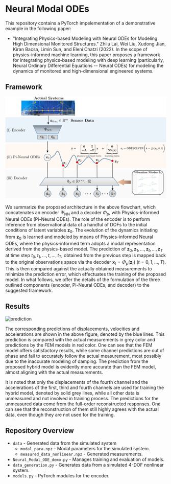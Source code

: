 # Neural Modal ODEs

This repository contains a PyTorch impelementation of a demonstrative example in the following paper:

* "Integrating Physics-based Modeling with Neural ODEs for Modeling High Dimensional Monitored Structures."
Zhilu Lai, Wei Liu, Xudong Jian, Kiran Bacsa, Limin Sun, and Eleni Chatzi (2022). 
In the scope of physics-informed machine learning, this paper proposes a framework for integrating physics-based modeling with deep learning (particularly, Neural Ordinary Differential Equations -- Neural ODEs) for modeling the dynamics of monitored and high-dimensional engineered systems.

## Framework
![framework](framework.png)

We summarize the proposed architecture in the above flowchart, which concatenates an encoder $\Psi_{\text{NN}}$ and a decoder $\Phi_p$, with  Physics-informed Neural ODEs (Pi-Neural ODEs).
The role of the encoder is to perform inference from observational data of a handful of DOFs to the initial conditions of latent variables $\textbf{z}_0$.
The evolution of the dynamics initiating from $\textbf{z}_0$ is learned and modeled by means of Physics-informed Neural ODEs, where the physics-informed term adopts a modal representation derived from the physics-based model. 
The prediction of $\textbf{z}_0, \textbf{z}_1, ... ,\textbf{z}_t, ... ,  \textbf{z}_T$ at time step $t_0, t_1, ... ,t, ... ,  t_T$,  obtained from the previous step is mapped back to the original observations space via the decoder $\textbf{x}_t = \Phi_p(\textbf{z}_t)$  $(t = 0,1,...,T)$. This is then compared against the actually obtained measurements to minimize the prediction error, which effectuates the training of the proposed model. In what follows, we offer the details of the formulation of the three outlined components (encoder, Pi-Neural ODEs, and decoder) to the suggested framework.

## Results
![prediction](fig/kn_0.5.png)

The corresponding predictions of displacements, velocities and accelerations are shown in the above figure, denoted by the blue lines. This prediction is compared with the actual measurements in grey color and predictions by the FEM models in red color. One can see that the FEM model offers satisfactory results, while some channel predictions are out of phase and fail to accurately follow the actual measurement, most possibly due to the inaccurate modeling of damping. The prediction from the proposed hybrid model is evidently more accurate than the FEM model, almost aligning with the actual measurements.

It is noted that only the displacements of the fourth channel and the accelerations of the first, third and fourth channels are used for training the hybrid model, denoted by solid grey lines, while all other data is unmeasured and not involved in training process. The predictions for the unmeasured data come from the full-order reconstructed responses. One can see that the reconstruction of them still highly agrees with the actual data, even though they are not used for the training.      

## Repository Overview
 * `data` - Generated data from the simulated system
   * `modal_para.npz` - Modal parameters for the simulated system.
   * `measured_data_nonlinear.npz` - Generated measurements.
 * `Neural_Modal_ODE_demo.py` - Manages training and evaluation of models.
 * `data_generation.py` - Generates data from a simulated 4-DOF nonlinear system.
 * `models.py` - PyTorch modules for the encoder.
